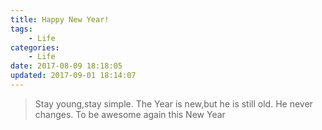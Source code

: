 ```yaml
---
title: Happy New Year!
tags: 
    - Life
categories:
    - Life
date: 2017-08-09 18:18:05
updated: 2017-09-01 18:14:07
---
```

> Stay young,stay simple. 
> The Year is new,but he is still old.
> He never changes.
> To be awesome again this New Year
